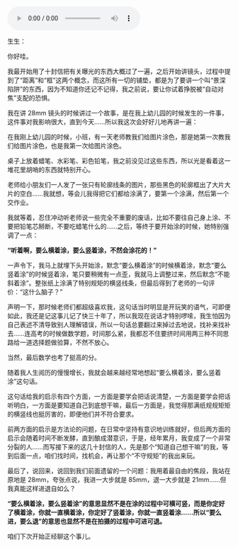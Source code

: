<audio title="第十八封信 _ “要么横着涂，要么竖着涂”（引子）" src="https://static001.geekbang.org/resource/audio/61/3a/6103cb634b3a55df581c541d3e451d3a.mp3" controls="controls"></audio> 
<p>生生：</p><p>你好哇。</p><p>我最开始用了十封信把有关曝光的东西大概过了一遍，之后开始讲镜头，过程中提到了“距离”和“框”这两个概念，而这所有一切的铺垫，都是为了要讲一个叫“景深陷阱”的东西，因为不知道你还记不记得，我之前说，要让你试着挣脱被“自动对焦”支配的恐惧。</p><p>我在讲 28mm 镜头的时候讲过一个故事，是在我上幼儿园的时候发生的一件事，这件事对我影响很大，直到今天……所以我这次会好好儿地再讲一遍：</p><p>在我刚上幼儿园的时候，小班，有一天老师教我们给图片涂色，那是她第一次教我们给图片涂色，也是我第一次给图片涂色。</p><p>桌子上放着蜡笔、水彩笔、彩色铅笔，我之前没见过这些东西，所以光是看着这一堆花里胡哨的东西就特别开心。</p><p>老师给小朋友们一人发了一张只有轮廓线条的图片，那些黑色的轮廓框出了大片大片的空白……我就想，等会儿我得把它们都给涂满了，要第一个涂满，然后第一个交作业。</p><p>我就等着，忍住冲动听老师说一些完全不重要的废话，比如不要往自己身上涂、不要把铅笔芯掰断，不要吃蜡笔什么的……之后，等终于要开始涂的时候，她特别强调了一点：</p><p><strong>“听着啊，要么横着涂，要么竖着涂，不然会涂花的！”</strong></p><p>一声令下，我马上就埋下头开始涂，默念“要么横着涂”的时候横着涂，默念“要么竖着涂”的时候竖着涂，笔只要稍微有一点歪，我就马上调整过来，然后默念“不能斜着涂”。整张纸上涂满了特别规矩的横竖线条，但最后得到了老师的一句评价：“这什么脑子？”</p><!-- [[[read_end]]] --><p>声明一下，那时候老师们都超级喜欢我，这句话当时明显是开玩笑的语气，可即便如此，我还是记这事儿记了快三十年了，所以我现在说话才特别啰嗦，我生怕因为自己表述不清导致别人理解错误，所以一句话总要翻过来掉过去地说，找补来找补去……连高考的时候做数学题，时间那么紧，我都忍不住要挤时间用两三种不同思路给一道选择题做验算，不然不放心。</p><p>当然，最后数学也考了挺高的分。</p><p>随着我人生阅历的慢慢增长，我就会越来越经常地想起“要么横着涂，要么竖着涂”这句话。</p><p>这句话给我的启示有四个方面，一方面是要学会把话说清楚，一方面是要学会把话听明白，一方面是要知道自己到底想干嘛，最后一方面是，我觉得那满纸规规矩矩的横竖线也挺厉害的，即便他们并不符合要求。</p><p>前两方面的启示是方法论的问题，在日常中坚持有意识地训练就好，但后两方面的启示会随着时间不断发酵，直到酿成潜意识，于是，经年累月，我变成了一个非常分裂的人……而写接下来的这几十封信的人，先是那个“知道自己想干嘛”的我，等到后面一点，咱们找时间，找机会，再让那个“不守规矩”的我出来玩。</p><p>最后了，说回来，说回到我们前面遗留的一个问题：我用着最自由的焦段，我站在原地是 28mm，夸张点说，我进一大步就是 85mm，退一大步就是 21mm……但我真能这样进退自如么？</p><p><strong>“要么横着涂，要么竖着涂”的意思显然不是在涂的过程中可横可竖，而是你定好了横着涂，你就一直横着涂，你定好了竖着涂，你就一直竖着涂……所以“要么进，要么退”的意思也显然不是在拍摄的过程中可进可退。</strong></p><p>咱们下次开始正经聊这个事儿。</p>